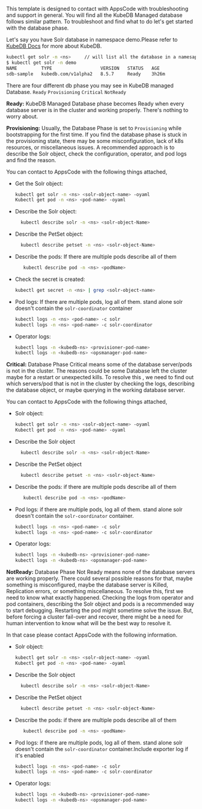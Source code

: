 This template is designed to contact with AppsCode with troubleshooting and support in general. You will find all the KubeDB Managed database follows similar pattern. To troubleshoot and find what to do let's get started with the database phase.

Let's say you have Solr database in namespace demo.Please refer to [KubeDB Docs](https://kubedb.com/docs/latest/guides/solr/) for more about KubeDB.
```bash
kubectl get solr -n <ns>     // will list all the database in a namesapce  
$ kubectl get solr -n demo 
NAME         TYPE                  VERSION   STATUS   AGE
sdb-sample   kubedb.com/v1alpha2   8.5.7     Ready    3h26m

```
There are four different db phase you may see in KubeDB managed Database.
``Ready`` ``Provisioning`` ``Critical`` ``NotReady``

**Ready:** KubeDB Managed Database phase becomes Ready when every database server is in the cluster and working properly. There's nothing to worry about.

**Provisioning:** Usually, the Database Phase is set to `Provisioning` while bootstrapping for the first time. If you find the database phase is stuck in the provisioning state,
there may be some misconfiguration, lack of k8s resources, or miscellaneous issues.
A recommended approach is to describe the Solr object, check the configuration, operator, and pod logs and find the reason.

You can contact to AppsCode with the following things attached,
- Get the Solr object:
    ```bash
    kubectl get solr -n <ns> <solr-object-name> -oyaml
    Kubectl get pod -n <ns> <pod-name> -oyaml 
    ```
- Describe the Solr object:
    ```bash
      kubectl describe solr -n <ns> <solr-object-Name> 
    ```
- Describe the PetSet object:
    ```bash
      kubectl describe petset -n <ns> <solr-object-Name>
    ```
- Describe the pods: If there are multiple pods describe all of them
    ```bash
       kubectl describe pod -n <ns> <podName> 
    ```
- Check the secret is created:
    ```bash
    kubectl get secret -n <ns> | grep <solr-object-name>
    ```
- Pod logs: If there are multiple pods, log all of them. stand alone solr doesn't contain the `solr-coordinator` container
    ```bash
    kubectl logs -n <ns> <pod-name> -c solr
    kubectl logs -n <ns> <pod-name> -c solr-coordinator  
    ```
- Operator logs:
    ```bash
    kubectl logs -n <kubedb-ns> <provisioner-pod-name>
    kubectl logs -n <kubedb-ns> <opsmanager-pod-name>
    ```

**Critical:** Database Phase Critical means some of the database server/pods is not in the cluster.
The reasons could be some Database left the cluster maybe for a restart or unexpected kills.
To resolve this , we need to  find out which servers/pod that is not in the cluster by checking the logs, describing the database object, or maybe querying in the working database server.

You can contact to AppsCode with the following things attached,

- Solr object:
    ```bash
    kubectl get solr -n <ns> <solr-object-name> -oyaml
    Kubectl get pod -n <ns> <pod-name> -oyaml 
    ```
- Describe the Solr object
    ```bash
      kubectl describe solr -n <ns> <solr-object-Name> 
    ```
- Describe the PetSet object
    ```bash
      kubectl describe petset -n <ns> <solr-object-Name>
    ```
- Describe the pods: if there are multiple pods describe all of them
    ```bash
       kubectl describe pod -n <ns> <podName> 
    ```
- Pod logs:  if there are multiple pods, log all of them. stand alone solr doesn't contain the `solr-coordinator` container.
    ```bash
    kubectl logs -n <ns> <pod-name> -c solr
    kubectl logs -n <ns> <pod-name> -c solr-coordinator  
    ```
- Operator logs:
    ```bash
    kubectl logs -n <kubedb-ns> <provisioner-pod-name>
    kubectl logs -n <kubedb-ns> <opsmanager-pod-name>
    ```

**NotReady:** Database Phase Not Ready means none of the database servers are working properly. There could several possible reasons for that, maybe something is misconfigured,
maybe the database server is Killed, Replication errors, or something miscellaneous.
To resolve this, first we need to know what exactly happened. Checking the logs from operator and pod containers, describing the Solr object and pods is a recommended way to start debugging. Restarting the pod might sometime solve the issue. But, before forcing a cluster fail-over and recover,
there might be a need for human intervention to know what will be the best way to resolve it.

In that case please contact AppsCode with the following information.

- Solr object:
    ```bash
    kubectl get solr -n <ns> <solr-object-name> -oyaml
    Kubectl get pod -n <ns> <pod-name> -oyaml 
    ```
- Describe the Solr object
    ```bash
      kubectl describe solr -n <ns> <solr-object-Name> 
    ```
- Describe the PetSet object
    ```bash
      kubectl describe petset -n <ns> <solr-object-Name>
    ```
- Describe the pods: if there are multiple pods describe all of them
    ```bash
       kubectl describe pod -n <ns> <podName> 
    ```
- Pod logs:  if there are multiple pods, log all of them. stand alone solr doesn't contain the `solr-coordinator` container.Include exporter log if it's enabled
    ```bash
    kubectl logs -n <ns> <pod-name> -c solr
    kubectl logs -n <ns> <pod-name> -c solr-coordinator
    ```
- Operator logs:
    ```bash
    kubectl logs -n <kubedb-ns> <provisioner-pod-name>
    kubectl logs -n <kubedb-ns> <opsmanager-pod-name>
    ```
